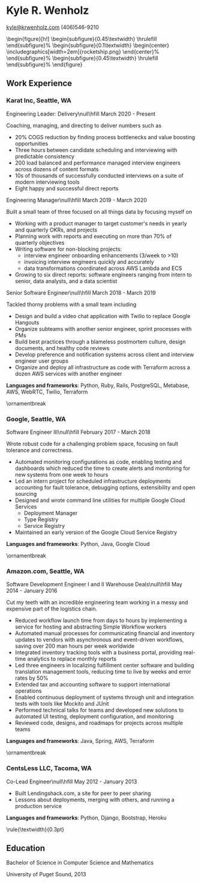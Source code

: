 # Kyle R. Wenholz

<kyle@krwenholz.com>
(406)546-9210

\begin{figure}[h!]
\begin{subfigure}{0.45\textwidth}
\hrulefill
\end{subfigure}%
\begin{subfigure}{0.1\textwidth}
\begin{center}
\includegraphics[width=2em]{rocketship.png}
\end{center}%
\end{subfigure}%
\begin{subfigure}{0.45\textwidth}
\hrulefill
\end{subfigure}%
\end{figure}

## Work Experience

### Karat Inc, Seattle, WA

Engineering Leader: Delivery\null\hfill March 2020 - Present

Coaching, managing, and directing to deliver numbers such as

- 20% COGS reduction by finding process bottlenecks and value boosting opportunities
- Three hours between candidate scheduling and interviewing with predictable consistency
- 200 load balanced and performance managed interview engineers across dozens of content formats
- 10s of thousands of successfully conducted interviews on a suite of modern interviewing tools
- Eight happy and successful direct reports

Engineering Manager\null\hfill March 2019 - March 2020

Built a small team of three focused on all things data by focusing myself on

- Working with a product manager to target customer's needs in yearly and quarterly OKRs, and projects
- Planning work with reports and executing on more than 70% of quarterly objectives
- Writing software for non-blocking projects:
  - interview engineer onboarding enhancements (3/week to >10)
  - invoicing interview engineers quickly and accurately
  - data transformations coordinated across AWS Lambda and ECS
- Growing to six direct reports: software engineers ranging from intern to senior, data analysts, and a data scientist

Senior Software Engineer\null\hfill March 2018 - March 2019

Tackled thorny problems with a small team including

- Design and build a video chat application with Twilio to replace Google Hangouts
- Organize subteams with another senior engineer, sprint processes with PMs
- Build best practices through a blameless postmortem culture, design documents, and healthy code reviews
- Develop preference and notification systems across client and interview engineer user groups
- Organize and deploy all infrastructure as code with Terraform across a dozen AWS services with another engineer

**Languages and frameworks**: Python, Ruby, Rails, PostgreSQL, Metabase, AWS, WebRTC, Twilio, Terraform

\ornamentbreak

### Google, Seattle, WA

Software Engineer III\null\hfill February 2017 - March 2018

Wrote robust code for a challenging problem space, focusing on fault tolerance and correctness.

- Automated monitoring configurations as code, enabling testing and dashboards which reduced the time to create alerts and monitoring for new systems from one week to hours
- Led an intern project for scheduled infrastructure deployments accounting for fault tolerance, debugging options, extensibility and open sourcing
- Designed and wrote command line utilities for multiple Google Cloud Services
  - Deployment Manager
  - Type Registry
  - Service Registry
- Maintained an early version of the Google Cloud Service Registry

**Languages and frameworks**: Python, Java, Google Cloud

\ornamentbreak

### Amazon.com, Seattle, WA

Software Development Engineer I and II Warehouse Deals\null\hfill May 2014 - January 2016

Cut my teeth with an incredible engineering team working in a messy and expensive part of
the logistics chain.

- Reduced workflow launch time from days to hours by implementing a service for hosting and abstracting Simple Workflow workers
- Automated manual processes for communicating financial and inventory updates to vendors with asynchronous and event-driven workflows, saving over 200 man hours per week worldwide
- Integrated inventory tracking tools with a business portal, providing real-time analytics to replace monthly reports
- Led three engineers in localizing fulfillment center software and building translation management tools, reducing time to live by weeks and error rates by 50%
- Extended tax and accounting software to support international operations
- Enabled continuous deployment of systems through unit and integration tests with tools like Mockito and JUnit
- Performed technical talks for teams and developed new solutions to automated UI testing, deployment configuration, and monitoring
- Reviewed code, designs, and roadmaps for projects across multiple teams

**Languages and frameworks**: Java, Spring, AWS, Terraform

\ornamentbreak

### CentsLess LLC, Tacoma, WA

Co-Lead Engineer\null\hfill May 2012 - January 2013

- Built Lendingshack.com, a site for peer to peer sharing
- Lessons about deployments, merging with others, and running a production service

**Languages and frameworks**: Python, Django, Bootstrap, Heroku

\rule{\textwidth}{0.3pt}

## Education

Bachelor of Science in Computer Science and Mathematics

University of Puget Sound, 2013
